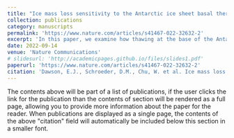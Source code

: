 ```yaml
---
title: "Ice mass loss sensitivity to the Antarctic ice sheet basal thermal state"
collection: publications
category: manuscripts
permalink: 'https://www.nature.com/articles/s41467-022-32632-2'
excerpt: 'In this paper, we examine how thawing at the base of the Antarctic ice sheet could lead to significant ice mass loss and contribute to sea-level rise, particularly in previously considered “stable” regions of East Antarctica. Using numerical model projections, the study highlights that areas like the Wilkes Basin could become major contributors to sea-level rise if basal thawing occurs, challenging the focus on West Antarctica.'
date: 2022-09-14
venue: 'Nature Communications'
# slidesurl: 'http://academicpages.github.io/files/slides1.pdf'
paperurl: 'https://www.nature.com/articles/s41467-022-32632-2'
citation: 'Dawson, E.J., Schroeder, D.M., Chu, W. et al. Ice mass loss sensitivity to the Antarctic ice sheet basal thermal state. Nat Commun 13, 4957 (2022). https://doi.org/10.1038/s41467-022-32632-2'
---
```


The contents above will be part of a list of publications, if the user clicks the link for the publication than the contents of section will be rendered as a full page, allowing you to provide more information about the paper for the reader. When publications are displayed as a single page, the contents of the above "citation" field will automatically be included below this section in a smaller font.